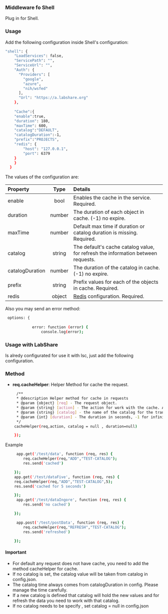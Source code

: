 ### Middleware fo Shell

Plug in for Shell.
### Usage

Add the following configuration inside Shell's  configuration:
```sh
"shell": {
    "LoadServices": false,
    "ServicePath": "",
    "ServiceUrl": "",
    "Auth": {
      "Providers": [
        "google",
        "azure",
        "nih/wsfed"
      ],
      "Url": "https://a.labshare.org"
    },
     
    "Cache":{
    "enable":true,
    "duration": 180,
    "maxTime": 600,
    "catalog":"DEFAULT",
    "catalogDuration":-1,
    "prefix":"PROJECTS",
    "redis": {
        "host": "127.0.0.1",
        "port": 6379
    }
    }
  }
``` 
The values of the configuration are:

| Property  | Type | Details |
| :-------------- |:------:|:----- |
|enable        | bool | Enables the cache in the service. Required. |
| duration        | number | The duration of each object in cache. (-1) no expire.|
| maxTime        | number | Default max time if duration or catalog duration is missing. Required. |
| catalog    | string | The default's cache catalog value, for refresh the information between requests. |
| catalogDuration        | number | The duration of the catalog in cache. (-1) no expire. |
| prefix    | string | Prefix values for each of the objects in cache. Required. |
| redis    | object |[Redis](https://github.com/NodeRedis/node_redis) configuration. Required. |

Also you may send an error method:
```sh
 options: {
       
            error: function (error) {
                console.log(error);

```

### Usage with LabShare

Is alredy configurated for use it with lsc, just add the following configuration.

### Method
- **req.cacheHelper**: Helper Method for cache the request.
```sh
     /**
     * @description Helper method for cache in requests
     * @param {object} [req] - The request object.
     * @param {string} [action] - The action for work with the cache. ADD for cache REFRESH for refresh.
     * @param {string} [catalog] - the name of the catalog for the transaction. Default null.
     * @param {int} [duration] - The duration in seconds, -1 for infinite duration.
     */
    cacheHelper(req,action, catalog = null , duration=null)

    });
```
Example

```sh
     app.get('/test/data', function (req, res) {
        req.cacheHelper(req,"ADD","TEST-CATALOG");
        res.send('cached')

    });
    app.get('/test/dataFive', function (req, res) {
    req.cacheHelper(req,"ADD","TEST-CATALOG",5);
    res.send('cached for 5 seconds')

    });
     app.get('/test/dataIngore', function (req, res) {
        res.send('no cached')

    });

     app.post('/test/postData', function (req, res) {
        req.cacheHelper(req,"REFRESH","TEST-CATALOG");
        res.send('refreshed')

    });
```
#### Important
- For default any request does not have cache, you need to add the method cacheHelper for cache.
- If no catalog is set, the catalog value will be taken from catalog in config.json.
- The catalog time always comes from catalogDuration in config. Please manage the time carefully. 
- If a new catalog is defined that catalog will hold the new values and for refresh the data
you need to work with that catalog.
- If no catalog needs to be specify , set catalog = null in config.json